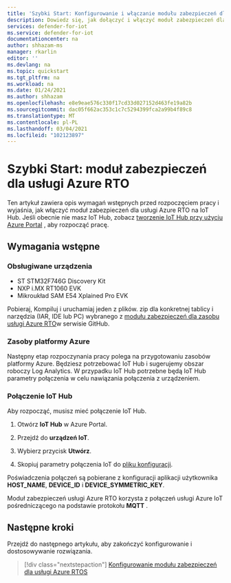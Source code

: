 ```yaml
---
title: 'Szybki Start: Konfigurowanie i włączanie modułu zabezpieczeń dla usługi Azure RTO'
description: Dowiedz się, jak dołączyć i włączyć moduł zabezpieczeń dla usługi Azure RTO na IoT Hub platformie Azure.
services: defender-for-iot
ms.service: defender-for-iot
documentationcenter: na
author: shhazam-ms
manager: rkarlin
editor: ''
ms.devlang: na
ms.topic: quickstart
ms.tgt_pltfrm: na
ms.workload: na
ms.date: 01/24/2021
ms.author: shhazam
ms.openlocfilehash: e8e9eae576c330f17cd33d027152d463fe19a82b
ms.sourcegitcommit: dac05f662ac353c1c7c5294399fca2a99b4f89c8
ms.translationtype: MT
ms.contentlocale: pl-PL
ms.lasthandoff: 03/04/2021
ms.locfileid: "102123897"
---
```

# <a name="quickstart-security-module-for-azure-rtos"></a>Szybki Start: moduł zabezpieczeń dla usługi Azure RTO 

Ten artykuł zawiera opis wymagań wstępnych przed rozpoczęciem pracy i wyjaśnia, jak włączyć moduł zabezpieczeń dla usługi Azure RTO na IoT Hub. Jeśli obecnie nie masz IoT Hub, zobacz [tworzenie IoT Hub przy użyciu Azure Portal](../iot-hub/iot-hub-create-through-portal.md) , aby rozpocząć pracę.

## <a name="prerequisites"></a>Wymagania wstępne 

### <a name="supported-devices"></a>Obsługiwane urządzenia

- ST STM32F746G Discovery Kit
- NXP i.MX RT1060 EVK
- Mikroukład SAM E54 Xplained Pro EVK

Pobieraj, Kompiluj i uruchamiaj jeden z plików. zip dla konkretnej tablicy i narzędzia (IAR, IDE lub PC) wybranego z [modułu zabezpieczeń dla zasobu usługi Azure RTO](https://github.com/azure-rtos/azure-iot-preview/releases)w serwisie GitHub.

### <a name="azure-resources"></a>Zasoby platformy Azure

Następny etap rozpoczynania pracy polega na przygotowaniu zasobów platformy Azure. Będziesz potrzebować IoT Hub i sugerujemy obszar roboczy Log Analytics. W przypadku IoT Hub potrzebne będą IoT Hub parametry połączenia w celu nawiązania połączenia z urządzeniem. 
  
### <a name="iot-hub-connection"></a>Połączenie IoT Hub

Aby rozpocząć, musisz mieć połączenie IoT Hub. 

1. Otwórz **IoT Hub** w Azure Portal.

1. Przejdź do **urządzeń IoT**.

1. Wybierz przycisk **Utwórz**.

1. Skopiuj parametry połączenia IoT do [pliku konfiguracji](how-to-azure-rtos-security-module.md).

Poświadczenia połączeń są pobierane z konfiguracji aplikacji użytkownika **HOST_NAME**, **DEVICE_ID** i **DEVICE_SYMMETRIC_KEY**.

Moduł zabezpieczeń usługi Azure RTO korzysta z połączeń usługi Azure IoT pośredniczącego na podstawie protokołu **MQTT** .

## <a name="next-steps"></a>Następne kroki

Przejdź do następnego artykułu, aby zakończyć konfigurowanie i dostosowywanie rozwiązania.

> [!div class="nextstepaction"]
> [Konfigurowanie modułu zabezpieczeń dla usługi Azure RTOS](how-to-azure-rtos-security-module.md)